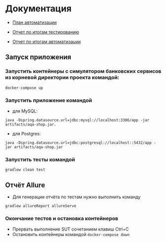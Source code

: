 # Документация

* [План автоматизации](https://github.com/Algusb/TravelShop/blob/master/Documents/Plan.md)

* [Отчет по итогам тестированию]()

* [Отчет по итогам автоматизации](https://github.com/Algusb/TravelShop/blob/master/Documents/Summary.md)

## Запуск приложения

### Запустить контейнеры с симулятором банковских сервисов из корневой директории проекта командой:

```docker-compose up```

### Запустить приложение командой

* для MySQL:

```java -Dspring.datasource.url=jdbc:mysql://localhost:3306/app -jar artifacts/aqa-shop.jar.```

* для Postgres:

```java -Dspring.datasource.url=jdbc:postgresql://localhost::5432/app -jar artifacts/aqa-shop.jar```

### Запустить тесты командой

```gradlew clean test```

## Отчёт Allure

* Для генерации отчёта по тестам нужно выполнить команду

```gradlew allureReport allureServe```

### Окончание тестов и остановка контейнеров

* Прервать выполнение SUT сочетанием клавиш Ctrl+C
* Остановить контейнеры командой
 ```docker-compose down```
